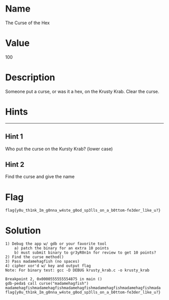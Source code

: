 # Name
The Curse of the Hex    

# Value
100 

# Description
Someone put a curse, or was it a hex, on the Krusty Krab. Clear the curse.

# Hints
-----------------------------------------------------------------

## Hint 1
Who put the curse on the Kursty Krab? (lower case)

## Hint 2
Find the curse and give the name

# Flag
`flag{y0u_th1nk_Im_g0nna_w4ste_g0od_sp3lls_on_a_b0ttom-fe3der_l1ke_u?}`

# Solution

```
1) Debug the app w/ gdb or your favorite tool
    a) patch the binary for an extra 10 points
    b) must submit binary to gr3yR0n1n for review to get 10 points?
2) Find the curse method()
3) Pass madamehagfish (no spaces)
4) cipher xor'd w/ key and output flag
Note: For binary test: gcc -D DEBUG krusty_krab.c -o krusty_krab

Breakpoint 2, 0x0000555555554875 in main ()
gdb-peda$ call curse("madamehagfish")
madamehagfishmadamehagfishmadamehagfishmadamehagfishmadamehagfishmada
flag{y0u_th1nk_Im_g0nna_w4ste_g0od_sp3lls_on_a_b0ttom-fe3der_l1ke_u?}

```

